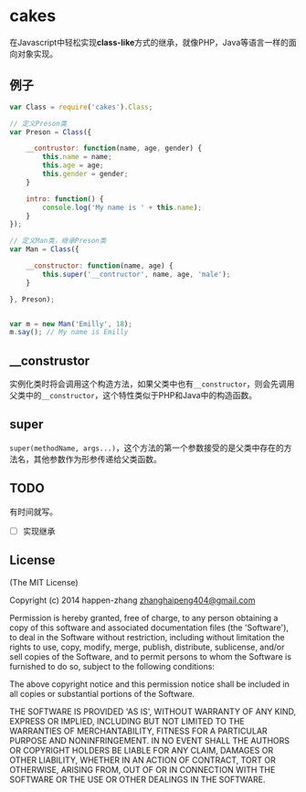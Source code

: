 # cakes #

在Javascript中轻松实现**class-like**方式的继承，就像PHP，Java等语言一样的面向对象实现。

## 例子 ##

```Javascript
var Class = require('cakes').Class;

// 定义Preson类
var Preson = Class({

    __contrustor: function(name, age, gender) {
        this.name = name;
        this.age = age;
        this.gender = gender;
    }

    intro: function() {
        console.log('My name is ' + this.name);
    }
});

// 定义Man类，继承Preson类
var Man = Class({

    __constructor: function(name, age) {
        this.super('__contructor', name, age, 'male');
    }

}, Preson);


var m = new Man('Emilly', 18);
m.say(); // My name is Emilly
```

## __construstor ##

实例化类时将会调用这个构造方法，如果父类中也有`__constructor`，则会先调用父类中的`__constructor`，这个特性类似于PHP和Java中的构造函数。

## super ##

`super(methodName, args...)`，这个方法的第一个参数接受的是父类中存在的方法名，其他参数作为形参传递给父类函数。

## TODO ##

有时间就写。

* [ ] 实现继承

## License ##

(The MIT License)

Copyright (c) 2014 happen-zhang <zhanghaipeng404@gmail.com>

Permission is hereby granted, free of charge, to any person obtaining
a copy of this software and associated documentation files (the
'Software'), to deal in the Software without restriction, including
without limitation the rights to use, copy, modify, merge, publish,
distribute, sublicense, and/or sell copies of the Software, and to
permit persons to whom the Software is furnished to do so, subject to
the following conditions:

The above copyright notice and this permission notice shall be
included in all copies or substantial portions of the Software.

THE SOFTWARE IS PROVIDED 'AS IS', WITHOUT WARRANTY OF ANY KIND,
EXPRESS OR IMPLIED, INCLUDING BUT NOT LIMITED TO THE WARRANTIES OF
MERCHANTABILITY, FITNESS FOR A PARTICULAR PURPOSE AND NONINFRINGEMENT.
IN NO EVENT SHALL THE AUTHORS OR COPYRIGHT HOLDERS BE LIABLE FOR ANY
CLAIM, DAMAGES OR OTHER LIABILITY, WHETHER IN AN ACTION OF CONTRACT,
TORT OR OTHERWISE, ARISING FROM, OUT OF OR IN CONNECTION WITH THE
SOFTWARE OR THE USE OR OTHER DEALINGS IN THE SOFTWARE.
